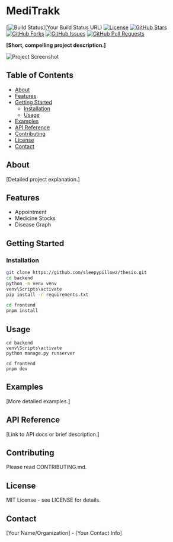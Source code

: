 # MediTrakk

[![Build Status](https://img.shields.io/your-build-status-badge.svg)](Your Build Status URL)
[![License](https://img.shields.io/badge/License-MIT-yellow.svg)](LICENSE)
[![GitHub Stars](https://img.shields.io/github/stars/sleepypillowz/thesis.svg?style=social)](https://github.com/sleepypillowz/thesis)
[![GitHub Forks](https://img.shields.io/github/forks/sleepypillowz/thesis.svg?style=social)](https://github.com/sleepypillowz/thesis)
[![GitHub Issues](https://img.shields.io/github/issues/sleepypillowz/thesis)](https://github.com/sleepypillowz/thesis/issues)
[![GitHub Pull Requests](https://img.shields.io/github/pulls/sleepypillowz/thesis)](https://github.com/sleepypillowz/thesis/pulls)

**[Short, compelling project description.]**

![Project Screenshot](public/admin.png)

## Table of Contents

-   [About](#about)
-   [Features](#features)
-   [Getting Started](#getting-started)
    -   [Installation](#installation)
    -   [Usage](#usage)
-   [Examples](#examples)
-   [API Reference](#api-reference)
-   [Contributing](#contributing)
-   [License](#license)
-   [Contact](#contact)

## About

[Detailed project explanation.]

## Features

*   Appointment
*   Medicine Stocks
*   Disease Graph

## Getting Started

### Installation

```bash
git clone https://github.com/sleepypillowz/thesis.git
cd backend
python -m venv venv
venv\Scripts\activate
pip install -r requirements.txt

cd frontend
pnpm install
```
## Usage
```
cd backend
venv\Scripts\activate
python manage.py runserver

cd frontend
pnpm dev
```

## Examples

[More detailed examples.]
## API Reference

[Link to API docs or brief description.]
## Contributing

Please read CONTRIBUTING.md.
## License

MIT License - see LICENSE for details.
## Contact

[Your Name/Organization] - [Your Contact Info]
